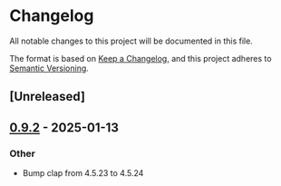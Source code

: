 # Changelog

All notable changes to this project will be documented in this file.

The format is based on [Keep a Changelog](https://keepachangelog.com/en/1.0.0/),
and this project adheres to [Semantic Versioning](https://semver.org/spec/v2.0.0.html).

## [Unreleased]

## [0.9.2](https://github.com/jacobsvante/cornucopi/compare/cornucopi-v0.9.1...cornucopi-v0.9.2) - 2025-01-13

### Other

- Bump clap from 4.5.23 to 4.5.24
